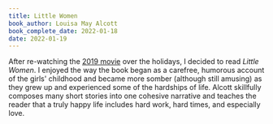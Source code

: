 ```yaml
---
title: Little Women
book_author: Louisa May Alcott
book_complete_date: 2022-01-18
date: 2022-01-19
---
```


After re-watching the [2019 movie](https://www.imdb.com/title/tt3281548/) over the holidays, I decided to read <cite>Little Women</cite>. I enjoyed the way the book began as a carefree, humorous account of the girls' childhood and became more somber (although still amusing) as they grew up and experienced some of the hardships of life. Alcott skillfully composes many short stories into one cohesive narrative and teaches the reader that a truly happy life includes hard work, hard times, and especially love.

